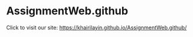 # AssignmentWeb.github


Click to visit our site:
https://khairilayin.github.io/AssignmentWeb.github/
